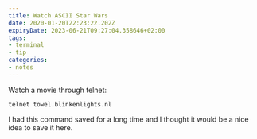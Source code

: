 ```yaml
---
title: Watch ASCII Star Wars
date: 2020-01-20T22:23:22.202Z
expiryDate: 2023-06-21T09:27:04.358646+02:00
tags:
- terminal
- tip
categories:
- notes
---
```


Watch a movie through telnet:

```text
telnet towel.blinkenlights.nl
```

I had this command saved for a long time and I thought it would be a nice idea to save it here.
